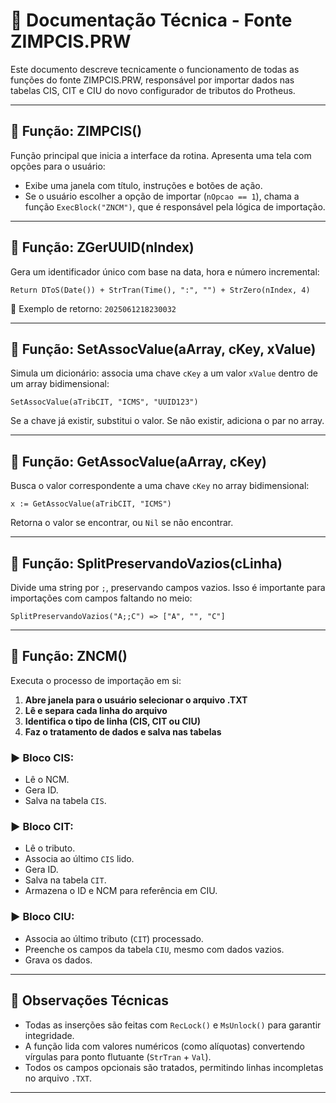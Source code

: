 # 📘 Documentação Técnica - Fonte ZIMPCIS.PRW

Este documento descreve tecnicamente o funcionamento de todas as funções do fonte ZIMPCIS.PRW, responsável por importar dados nas tabelas CIS, CIT e CIU do novo configurador de tributos do Protheus.

---

## 🧩 Função: ZIMPCIS()

Função principal que inicia a interface da rotina. Apresenta uma tela com opções para o usuário:

- Exibe uma janela com título, instruções e botões de ação.
- Se o usuário escolher a opção de importar (`nOpcao == 1`), chama a função `ExecBlock("ZNCM")`, que é responsável pela lógica de importação.

---

## 🧩 Função: ZGerUUID(nIndex)

Gera um identificador único com base na data, hora e número incremental:

```advpl
Return DToS(Date()) + StrTran(Time(), ":", "") + StrZero(nIndex, 4)
```

🔧 Exemplo de retorno: `2025061218230032`

---

## 🧩 Função: SetAssocValue(aArray, cKey, xValue)

Simula um dicionário: associa uma chave `cKey` a um valor `xValue` dentro de um array bidimensional:

```advpl
SetAssocValue(aTribCIT, "ICMS", "UUID123")
```

Se a chave já existir, substitui o valor. Se não existir, adiciona o par no array.

---

## 🧩 Função: GetAssocValue(aArray, cKey)

Busca o valor correspondente a uma chave `cKey` no array bidimensional:

```advpl
x := GetAssocValue(aTribCIT, "ICMS")
```

Retorna o valor se encontrar, ou `Nil` se não encontrar.

---

## 🧩 Função: SplitPreservandoVazios(cLinha)

Divide uma string por `;`, preservando campos vazios. Isso é importante para importações com campos faltando no meio:

```advpl
SplitPreservandoVazios("A;;C") => ["A", "", "C"]
```

---

## 🧩 Função: ZNCM()

Executa o processo de importação em si:

1. **Abre janela para o usuário selecionar o arquivo .TXT**
2. **Lê e separa cada linha do arquivo**
3. **Identifica o tipo de linha (CIS, CIT ou CIU)**
4. **Faz o tratamento de dados e salva nas tabelas**

### ▶ Bloco CIS:
- Lê o NCM.
- Gera ID.
- Salva na tabela `CIS`.

### ▶ Bloco CIT:
- Lê o tributo.
- Associa ao último `CIS` lido.
- Gera ID.
- Salva na tabela `CIT`.
- Armazena o ID e NCM para referência em CIU.

### ▶ Bloco CIU:
- Associa ao último tributo (`CIT`) processado.
- Preenche os campos da tabela `CIU`, mesmo com dados vazios.
- Grava os dados.

---

## 📌 Observações Técnicas

- Todas as inserções são feitas com `RecLock()` e `MsUnlock()` para garantir integridade.
- A função lida com valores numéricos (como alíquotas) convertendo vírgulas para ponto flutuante (`StrTran` + `Val`).
- Todos os campos opcionais são tratados, permitindo linhas incompletas no arquivo `.TXT`.

---

